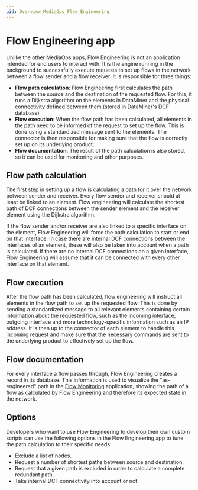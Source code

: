 ```yaml
---
uid: Overview_MediaOps_Flow_Engineering
---
```


# Flow Engineering app

Unlike the other MediaOps apps, Flow Engineering is not an application intended for end users to interact with. It is the engine running in the background to successfully execute requests to set up flows in the network between a flow sender and a flow receiver. It is responsible for three things:

- **Flow path calculation**: Flow Engineering first calculates the path between the source and the destination of the requested flow. For this, it runs a Dijkstra algorithm on the elements in DataMiner and the physical connectivity defined between them (stored in DataMiner's DCF database)
- **Flow execution**: When the flow path has been calculated, all elements in the path need to be informed of the request to set up the flow. This is done using a standardized message sent to the elements. The connector is then responsible for making sure that the flow is correctly set up on its underlying product.
- **Flow documentation**: The result of the path calculation is also stored, so it can be used for monitoring and other purposes.

## Flow path calculation

The first step in setting up a flow is calculating a path for it over the network between sender and receiver. Every flow sender and receiver should at least be linked to an element. Flow engineering will calculate the shortest path of DCF connections between the sender element and the receiver element using the Dijkstra algorithm.

If the flow sender and/or receiver are also linked to a specific interface on the element, Flow Engineering will force the path calculation to start or end on that interface. In case there are internal DCF connections between the interfaces of an element, these will also be taken into account when a path is calculated. If there are no internal DCF connections on a given interface, Flow Engineering will assume that it can be connected with every other interface on that element.

## Flow execution

After the flow path has been calculated, flow engineering will instruct all elements in the flow path to set up the requested flow. This is done by sending a standardized message to all relevant elements containing certain information about the requested flow, such as the incoming interface, outgoing interface and more technology-specific information such as an IP address. It is then up to the connector of each element to handle this incoming request and make sure that the necessary commands are sent to the underlying product to effectively set up the flow.

## Flow documentation

For every interface a flow passes through, Flow Engineering creates a record in its database. This information is used to visualize the "as-engineered" path in the [Flow Monitoring](xref:Overview_MediaOps_Flow_Monitoring) application, showing the path of a flow as calculated by Flow Engineering and therefore its expected state in the network.

## Options

Developers who want to use Flow Engineering to develop their own custom scripts can use the following options in the Flow Engineering app to tune the path calculation to their specific needs:

- Exclude a list of nodes.
- Request a number of shortest paths between source and destination.
- Request that a given path is excluded in order to calculate a complete redundant path.
- Take internal DCF connectivity into account or not.
